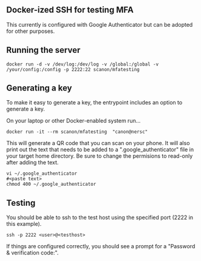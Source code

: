 ## Docker-ized SSH for testing MFA


This currently is configured with Google Authenticator but can be adopted for other purposes.


## Running the server

    docker run -d -v /dev/log:/dev/log -v /global:/global -v /your/config:/config -p 2222:22 scanon/mfatesting


## Generating a key

To make it easy to generate a key, the entrypoint includes an option to generate a key.

On your laptop or other Docker-enabled system run...


    docker run -it --rm scanon/mfatesting  "canon@nersc"

This will generate a QR code that you can scan on your phone.  It will also print out the text that needs to be
added to a ".google_authenticator" file in your target home directory.  Be sure to change the permisions to read-only
after adding the text.

    vi ~/.google_authenticator
    #<paste text>
    chmod 400 ~/.google_authenticator


## Testing

You should be able to ssh to the test host using the specified port (2222 in this example).

    ssh -p 2222 <user>@<testhost> 

If things are configured correctly, you should see a prompt for a "Password & verification code:".

